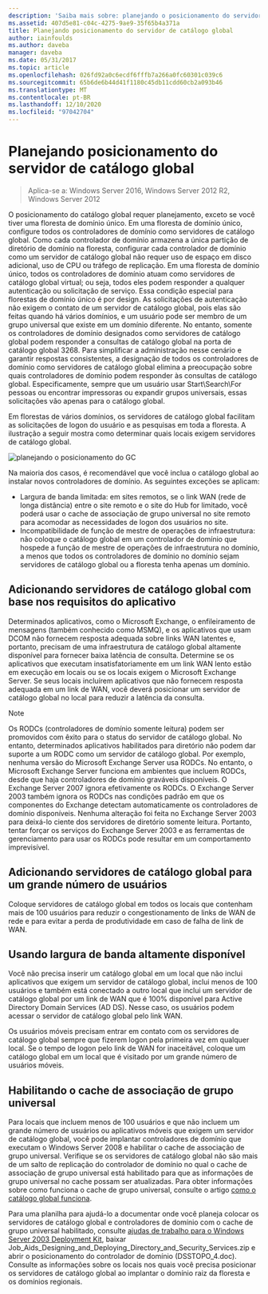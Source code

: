 ```yaml
---
description: 'Saiba mais sobre: planejando o posicionamento do servidor de catálogo global'
ms.assetid: 407d5e81-c04c-4275-9ae9-35f65b4a371a
title: Planejando posicionamento do servidor de catálogo global
author: iainfoulds
ms.author: daveba
manager: daveba
ms.date: 05/31/2017
ms.topic: article
ms.openlocfilehash: 026fd92a0c6ecdf6fffb7a266a0fc60301c039c6
ms.sourcegitcommit: 65b6de6b44d41f1180c45db11cdd60cb2a093b46
ms.translationtype: MT
ms.contentlocale: pt-BR
ms.lasthandoff: 12/10/2020
ms.locfileid: "97042704"
---
```

# <a name="planning-global-catalog-server-placement"></a>Planejando posicionamento do servidor de catálogo global

> Aplica-se a: Windows Server 2016, Windows Server 2012 R2, Windows Server 2012

O posicionamento do catálogo global requer planejamento, exceto se você tiver uma floresta de domínio único. Em uma floresta de domínio único, configure todos os controladores de domínio como servidores de catálogo global. Como cada controlador de domínio armazena a única partição de diretório de domínio na floresta, configurar cada controlador de domínio como um servidor de catálogo global não requer uso de espaço em disco adicional, uso de CPU ou tráfego de replicação. Em uma floresta de domínio único, todos os controladores de domínio atuam como servidores de catálogo global virtual; ou seja, todos eles podem responder a qualquer autenticação ou solicitação de serviço. Essa condição especial para florestas de domínio único é por design. As solicitações de autenticação não exigem o contato de um servidor de catálogo global, pois elas são feitas quando há vários domínios, e um usuário pode ser membro de um grupo universal que existe em um domínio diferente. No entanto, somente os controladores de domínio designados como servidores de catálogo global podem responder a consultas de catálogo global na porta de catálogo global 3268. Para simplificar a administração nesse cenário e garantir respostas consistentes, a designação de todos os controladores de domínio como servidores de catálogo global elimina a preocupação sobre quais controladores de domínio podem responder às consultas de catálogo global. Especificamente, sempre que um usuário usar Start\Search\For pessoas ou encontrar impressoras ou expandir grupos universais, essas solicitações vão apenas para o catálogo global.

Em florestas de vários domínios, os servidores de catálogo global facilitam as solicitações de logon do usuário e as pesquisas em toda a floresta. A ilustração a seguir mostra como determinar quais locais exigem servidores de catálogo global.

![planejando o posicionamento do GC](media/Planning-Global-Catalog-Server-Placement/8fc4777c-47b6-4ee7-b8ad-a04e7c5ee67f.gif)

Na maioria dos casos, é recomendável que você inclua o catálogo global ao instalar novos controladores de domínio. As seguintes exceções se aplicam:

- Largura de banda limitada: em sites remotos, se o link WAN (rede de longa distância) entre o site remoto e o site do Hub for limitado, você poderá usar o cache de associação de grupo universal no site remoto para acomodar as necessidades de logon dos usuários no site.
- Incompatibilidade de função de mestre de operações de infraestrutura: não coloque o catálogo global em um controlador de domínio que hospede a função de mestre de operações de infraestrutura no domínio, a menos que todos os controladores de domínio no domínio sejam servidores de catálogo global ou a floresta tenha apenas um domínio.

## <a name="adding-global-catalog-servers-based-on-application-requirements"></a>Adicionando servidores de catálogo global com base nos requisitos do aplicativo

Determinados aplicativos, como o Microsoft Exchange, o enfileiramento de mensagens (também conhecido como MSMQ), e os aplicativos que usam DCOM não fornecem resposta adequada sobre links WAN latentes e, portanto, precisam de uma infraestrutura de catálogo global altamente disponível para fornecer baixa latência de consulta. Determine se os aplicativos que executam insatisfatoriamente em um link WAN lento estão em execução em locais ou se os locais exigem o Microsoft Exchange Server. Se seus locais incluírem aplicativos que não fornecem resposta adequada em um link de WAN, você deverá posicionar um servidor de catálogo global no local para reduzir a latência da consulta.

> [!NOTE]
> Os RODCs (controladores de domínio somente leitura) podem ser promovidos com êxito para o status do servidor de catálogo global. No entanto, determinados aplicativos habilitados para diretório não podem dar suporte a um RODC como um servidor de catálogo global. Por exemplo, nenhuma versão do Microsoft Exchange Server usa RODCs. No entanto, o Microsoft Exchange Server funciona em ambientes que incluem RODCs, desde que haja controladores de domínio graváveis disponíveis. O Exchange Server 2007 ignora efetivamente os RODCs. O Exchange Server 2003 também ignora os RODCs nas condições padrão em que os componentes do Exchange detectam automaticamente os controladores de domínio disponíveis. Nenhuma alteração foi feita no Exchange Server 2003 para deixá-lo ciente dos servidores de diretório somente leitura. Portanto, tentar forçar os serviços do Exchange Server 2003 e as ferramentas de gerenciamento para usar os RODCs pode resultar em um comportamento imprevisível.

## <a name="adding-global-catalog-servers-for-a-large-number-of-users"></a>Adicionando servidores de catálogo global para um grande número de usuários

Coloque servidores de catálogo global em todos os locais que contenham mais de 100 usuários para reduzir o congestionamento de links de WAN de rede e para evitar a perda de produtividade em caso de falha de link de WAN.

## <a name="using-highly-available-bandwidth"></a>Usando largura de banda altamente disponível

Você não precisa inserir um catálogo global em um local que não inclui aplicativos que exigem um servidor de catálogo global, inclui menos de 100 usuários e também está conectado a outro local que inclui um servidor de catálogo global por um link de WAN que é 100% disponível para Active Directory Domain Services (AD DS). Nesse caso, os usuários podem acessar o servidor de catálogo global pelo link WAN.

Os usuários móveis precisam entrar em contato com os servidores de catálogo global sempre que fizerem logon pela primeira vez em qualquer local. Se o tempo de logon pelo link de WAN for inaceitável, coloque um catálogo global em um local que é visitado por um grande número de usuários móveis.

## <a name="enabling-universal-group-membership-caching"></a>Habilitando o cache de associação de grupo universal

Para locais que incluem menos de 100 usuários e que não incluem um grande número de usuários ou aplicativos móveis que exigem um servidor de catálogo global, você pode implantar controladores de domínio que executam o Windows Server 2008 e habilitar o cache de associação de grupo universal. Verifique se os servidores de catálogo global não são mais de um salto de replicação do controlador de domínio no qual o cache de associação de grupo universal está habilitado para que as informações de grupo universal no cache possam ser atualizadas. Para obter informações sobre como funciona o cache de grupo universal, consulte o artigo [como o catálogo global funciona](/previous-versions/windows/it-pro/windows-server-2003/cc737410(v=ws.10)).

Para uma planilha para ajudá-lo a documentar onde você planeja colocar os servidores de catálogo global e controladores de domínio com o cache de grupo universal habilitado, consulte [ajudas de trabalho para o Windows Server 2003 Deployment Kit](https://microsoft.com/download/details.aspx?id=9608), baixar Job_Aids_Designing_and_Deploying_Directory_and_Security_Services.zip e abrir o posicionamento do controlador de domínio (DSSTOPO_4.doc). Consulte as informações sobre os locais nos quais você precisa posicionar os servidores de catálogo global ao implantar o domínio raiz da floresta e os domínios regionais.
